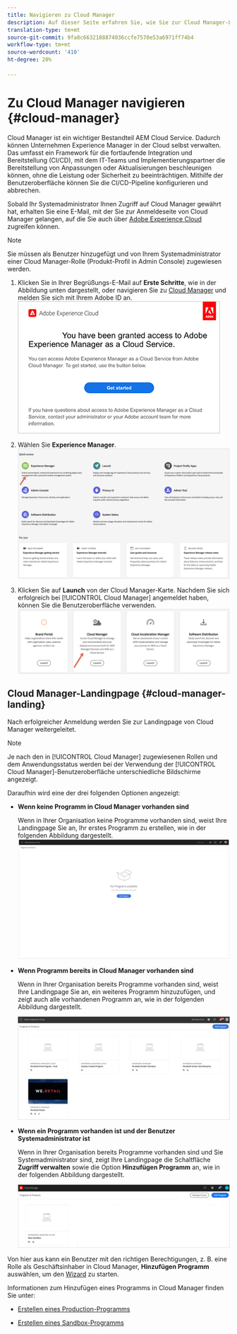 ```yaml
---
title: Navigieren zu Cloud Manager
description: Auf dieser Seite erfahren Sie, wie Sie zur Cloud Manager-Landingpage navigieren
translation-type: tm+mt
source-git-commit: 9fa8c6632188874036ccfe7570e53a6971ff74b4
workflow-type: tm+mt
source-wordcount: '410'
ht-degree: 20%

---
```



# Zu Cloud Manager navigieren {#cloud-manager}

Cloud Manager ist ein wichtiger Bestandteil AEM Cloud Service. Dadurch können Unternehmen Experience Manager in der Cloud selbst verwalten. Das umfasst ein Framework für die fortlaufende Integration und Bereitstellung (CI/CD), mit dem IT-Teams und Implementierungspartner die Bereitstellung von Anpassungen oder Aktualisierungen beschleunigen können, ohne die Leistung oder Sicherheit zu beeinträchtigen. Mithilfe der Benutzeroberfläche können Sie die CI/CD-Pipeline konfigurieren und abbrechen.

Sobald Ihr Systemadministrator Ihnen Zugriff auf Cloud Manager gewährt hat, erhalten Sie eine E-Mail, mit der Sie zur Anmeldeseite von Cloud Manager gelangen, auf die Sie auch über [Adobe Experience Cloud](https://my.cloudmanager.adobe.com/) zugreifen können.

>[!NOTE]
>Sie müssen als Benutzer hinzugefügt und von Ihrem Systemadministrator einer Cloud Manager-Rolle (Produkt-Profil in Admin Console) zugewiesen werden.

1. Klicken Sie in Ihrer Begrüßungs-E-Mail auf **Erste Schritte**, wie in der Abbildung unten dargestellt, oder navigieren Sie zu [Cloud Manager](https://experience.adobe.com) und melden Sie sich mit Ihrem Adobe ID an.\
   ![](/help/onboarding/what-is-required/assets/get-started-email.png)

1. Wählen Sie **Experience Manager**.
   ![](/help/onboarding/getting-access-to-aem-in-cloud/assets/landing-page1.png)

1. Klicken Sie auf **Launch** von der Cloud Manager-Karte.
Nachdem Sie sich erfolgreich bei [!UICONTROL Cloud Manager] angemeldet haben, können Sie die Benutzeroberfläche verwenden.
   ![](/help/onboarding/getting-access-to-aem-in-cloud/assets/landing-page2.png)


## Cloud Manager-Landingpage {#cloud-manager-landing}

Nach erfolgreicher Anmeldung werden Sie zur Landingpage von Cloud Manager weitergeleitet.

>[!NOTE]
>Je nach den in [!UICONTROL Cloud Manager] zugewiesenen Rollen und dem Anwendungsstatus werden bei der Verwendung der [!UICONTROL Cloud Manager]-Benutzeroberfläche unterschiedliche Bildschirme angezeigt.

Daraufhin wird eine der drei folgenden Optionen angezeigt:

* **Wenn keine Programm in Cloud Manager vorhanden sind**

   Wenn in Ihrer Organisation keine Programme vorhanden sind, weist Ihre Landingpage Sie an, Ihr erstes Programm zu erstellen, wie in der folgenden Abbildung dargestellt.
   ![](/help/onboarding/getting-access-to-aem-in-cloud/assets/first_timelogin0.png)

* **Wenn Programm bereits in Cloud Manager vorhanden sind**

   Wenn in Ihrer Organisation bereits Programme vorhanden sind, weist Ihre Landingpage Sie an, ein weiteres Programm hinzuzufügen, und zeigt auch alle vorhandenen Programm an, wie in der folgenden Abbildung dargestellt.

   ![](/help/onboarding/getting-access-to-aem-in-cloud/assets/first_timelogin1.png)

* **Wenn ein Programm vorhanden ist und der Benutzer Systemadministrator ist**

   Wenn in Ihrer Organisation bereits Programme vorhanden sind und Sie Systemadministrator sind, zeigt Ihre Landingpage die Schaltfläche **Zugriff verwalten** sowie die Option **Hinzufügen Programm** an, wie in der folgenden Abbildung dargestellt.

   ![](/help/onboarding/getting-access-to-aem-in-cloud/assets/admin-console-4.png)

Von hier aus kann ein Benutzer mit den richtigen Berechtigungen, z. B. eine Rolle als Geschäftsinhaber in Cloud Manager, **Hinzufügen Programm** auswählen, um den [Wizard](/help/onboarding/getting-access-to-aem-in-cloud/using-the-wizard.md) zu starten.

Informationen zum Hinzufügen eines Programms in Cloud Manager finden Sie unter:

* [Erstellen eines Production-Programms](/help/onboarding/getting-access-to-aem-in-cloud/creating-production-program.md)

* [Erstellen eines Sandbox-Programms](/help/onboarding/getting-access-to-aem-in-cloud/creating-sandbox-program.md)